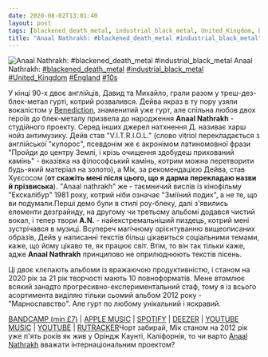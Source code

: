 ```yaml
---
date: 2020-08-02T13:01:40
layout: post
tags: [blackened_death_metal, industrial_black_metal, United_Kingdom, England, 10s]
title: "Anaal Nathrakh: #blackened_death_metal #industrial_black_metal"
---
```

![Anaal Nathrakh: #blackened_death_metal #industrial_black_metal](/assets/photos/photo_1030@02-08-2020_12-58-21.jpg)
Anaal Nathrakh: [#blackened_death_metal](/tags/#blackened_death_metal) [#industrial_black_metal](/tags/#industrial_black_metal) [#United_Kingdom](/tags/#United_Kingdom) [#England](/tags/#England) [#10s](/tags/#10s)

У кінці 90-х двоє англійців, Давид та Михайло, грали разом у треш-дез-блек-метал гурті, котрий розвалився. Дейва якраз в ту пору узяли вокалістом у [Benediction](https://t.me/vast_space_unexplored/2866), знаменитий уже гурт, але спільна любов двох героїв до блек-металу призвела до народження **Anaal Nathrakh** - студійного проекту. Серед інших джерел натхнення Д. називає харш нойз антимузику. Дейв став &quot;V.I.T.R.I.O.L.&quot; (слово vitriol перекладається з англійської &quot;купорос&quot;, псевдонім же є акронімом латиномовної фрази &quot;Пройди до центру Землі, і крізь очищення здобудеш прихований камінь&quot; - вказівка на філософський камінь, котрим можна перетворити будь-який матеріал на золото), а Мік, за рекомендацією Дейва, став Хуєсосом (__от скажіть мені після цього, що я дарма перекладаю назви й прізвиська__). &quot;Anaal nathrakh&quot; же - таємничий вислів із кінофільму &quot;Екскалібур&quot; 1981 року, котрий ніби означає &quot;Зміїний подих&quot;, а не те, що ви подумали.Перші демо були в стилі роу-блеку, далі з&#39;явились елементи дезграйнду, на другому чи третьому альбомі додався чистий вокал, і тепер твори **A.N.** - найекстремальніший пиздець, котрий мені зустрічався в музиці. Всупереч магічному орієнтуванню вищеописаних образів, Дейв у написанні текстів більш цікавиться соціальними темами, каже, що йому цікаво те, як працює світ. Втім, то він так тільки каже, адже **Anaal Nathrakh** принципово не оприлюднюють текстів пісень.

Ці двоє клєпають альбоми із вражаючою продуктивністю, і станом на 2020 рік за 21 рік творчості мають 10 повноформатів. Мене втомлює всякий занадто прогресивно-експериментальний стаф, тому я із всього асортимента виділяю тільки сьомий альбом 2012 року - &quot;Марнославство&quot;. Але гурт по любому унікальний і яскравий.

[BANDCAMP (min £7)](https://candlelightrecordsuk.bandcamp.com/album/vanitas) | [APPLE MUSIC](https://music.apple.com/ru/album/vanitas/1443833690) | [SPOTIFY](https://open.spotify.com/album/6AS76RlqN0i3jk4B8RrSGG) | [DEEZER](https://www.deezer.com/album/15659224?utm_source=deezer&amp;utm_content=album-15659224&amp;utm_term=1601611822_1596362190&amp;utm_medium=web) | [YOUTUBE MUSIC](https://music.youtube.com/playlist?list=OLAK5uy_mMoEyToSfN3RwTXJ-ABZAMQwS_HSD2tYg) | [YOUTUBE](https://www.youtube.com/playlist?list=OLAK5uy_nFvco9T4v-YacHv3uT6P78xIkhxWScObY) | [RUTRACKER](https://rutracker.org/forum/viewtopic.php?t=3451483)Чорт забирай, Мік станом на 2012 рік уже п&#39;ять років як жив у Оріндж Каунті, Каліфорнія, то чи варто [Anaal Nathrakh](https://t.me/vast_space_unexplored/3951) вважати інтернаціональним проектом?